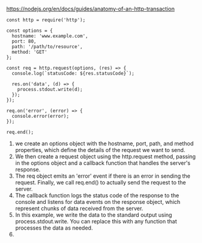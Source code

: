 https://nodejs.org/en/docs/guides/anatomy-of-an-http-transaction
```
const http = require('http');

const options = {
  hostname: 'www.example.com',
  port: 80,
  path: '/path/to/resource',
  method: 'GET'
};

const req = http.request(options, (res) => {
  console.log(`statusCode: ${res.statusCode}`);

  res.on('data', (d) => {
    process.stdout.write(d);
  });
});

req.on('error', (error) => {
  console.error(error);
});

req.end();
```
1. we create an options object with the hostname, port, path, and method properties, which define the details of the request we want to send. 
2. We then create a request object using the http.request method, passing in the options object and a callback function that handles the server's response.
3. The req object emits an 'error' event if there is an error in sending the request. Finally, we call req.end() to actually send the request to the server.
4. The callback function logs the status code of the response to the console and listens for data events on the response object, which represent chunks of data received from the server.
5. In this example, we write the data to the standard output using process.stdout.write. You can replace this with any function that processes the data as needed.
6. 

